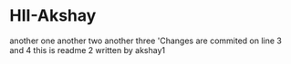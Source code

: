 # HII-Akshay
another one
another two 
another three 'Changes are commited on line 3 and 4
this is readme 2
written by akshay1
